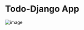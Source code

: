 # Todo-Django App
![image](https://github.com/KarasunoAs9/todo/assets/127398361/07e5b257-5a91-4f55-8615-0ae90665374d)
